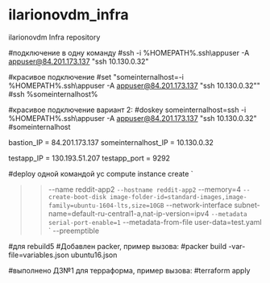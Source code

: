 # ilarionovdm_infra
ilarionovdm Infra repository

#подключение в одну команду
#ssh -i %HOMEPATH%\.ssh\appuser -A appuser@84.201.173.137 "ssh 10.130.0.32"

#красивое подключение
#set "someinternalhost=-i %HOMEPATH%\.ssh\appuser -A appuser@84.201.173.137 "ssh 10.130.0.32""
#ssh %someinternalhost%

#красивое подключение вариант 2:
#doskey someinternalhost=ssh -i %HOMEPATH%\.ssh\appuser -A appuser@84.201.173.137 "ssh 10.130.0.32"
#someinternalhost

bastion_IP = 84.201.173.137
someinternalhost_IP = 10.130.0.32

testapp_IP = 130.193.51.207
testapp_port = 9292

#deploy одной командой
 yc compute instance create `
>>  --name reddit-app2 `
>>  --hostname reddit-app2 `
>>  --memory=4 `
>>  --create-boot-disk image-folder-id=standard-images,image-family=ubuntu-1604-lts,size=10GB `
>>  --network-interface subnet-name=default-ru-central1-a,nat-ip-version=ipv4 `
>>  --metadata serial-port-enable=1 `
>>  --metadata-from-file user-data=test.yaml `
>>  --preemptible


#для rebuild5
#Добавлен packer, пример вызова:
#packer build -var-file=variables.json ubuntu16.json

#выполнено ДЗ№1 для терраформа, пример вызова:
#terraform apply
